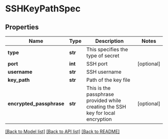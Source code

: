 # SSHKeyPathSpec

## Properties
Name | Type | Description | Notes
------------ | ------------- | ------------- | -------------
**type** | **str** | This specifies the type of secret | 
**port** | **int** | SSH port | [optional] 
**username** | **str** | SSH username | 
**key_path** | **str** | Path of the key file | 
**encrypted_passphrase** | **str** | This is the passphrase provided while creating the SSH key for local encryption | [optional] 

[[Back to Model list]](../README.md#documentation-for-models) [[Back to API list]](../README.md#documentation-for-api-endpoints) [[Back to README]](../README.md)

